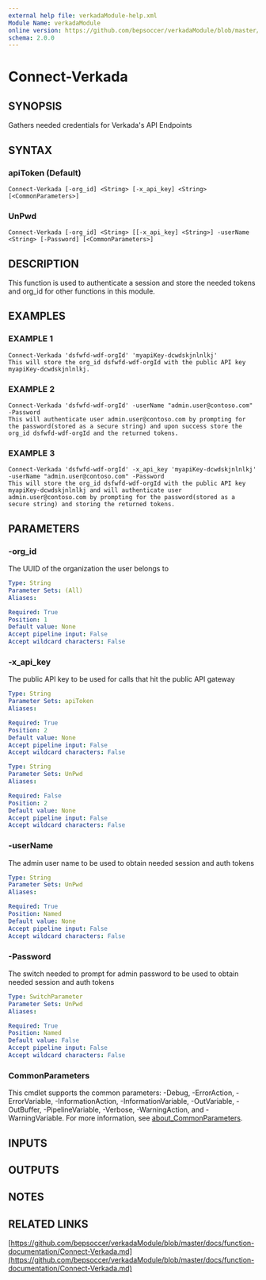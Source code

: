 ```yaml
---
external help file: verkadaModule-help.xml
Module Name: verkadaModule
online version: https://github.com/bepsoccer/verkadaModule/blob/master/docs/function-documentation/Connect-Verkada.md
schema: 2.0.0
---
```


# Connect-Verkada

## SYNOPSIS
Gathers needed credentials for Verkada's API Endpoints

## SYNTAX

### apiToken (Default)
```
Connect-Verkada [-org_id] <String> [-x_api_key] <String> [<CommonParameters>]
```

### UnPwd
```
Connect-Verkada [-org_id] <String> [[-x_api_key] <String>] -userName <String> [-Password] [<CommonParameters>]
```

## DESCRIPTION
This function is used to authenticate a session and store the needed tokens and org_id for other functions in this module.

## EXAMPLES

### EXAMPLE 1
```
Connect-Verkada 'dsfwfd-wdf-orgId' 'myapiKey-dcwdskjnlnlkj'
This will store the org_id dsfwfd-wdf-orgId with the public API key myapiKey-dcwdskjnlnlkj.
```

### EXAMPLE 2
```
Connect-Verkada 'dsfwfd-wdf-orgId' -userName "admin.user@contoso.com" -Password
This will authenticate user admin.user@contoso.com by prompting for the password(stored as a secure string) and upon success store the org_id dsfwfd-wdf-orgId and the returned tokens.
```

### EXAMPLE 3
```
Connect-Verkada 'dsfwfd-wdf-orgId' -x_api_key 'myapiKey-dcwdskjnlnlkj' -userName "admin.user@contoso.com" -Password
This will store the org_id dsfwfd-wdf-orgId with the public API key myapiKey-dcwdskjnlnlkj and will authenticate user admin.user@contoso.com by prompting for the password(stored as a secure string) and storing the returned tokens.
```

## PARAMETERS

### -org_id
The UUID of the organization the user belongs to

```yaml
Type: String
Parameter Sets: (All)
Aliases:

Required: True
Position: 1
Default value: None
Accept pipeline input: False
Accept wildcard characters: False
```

### -x_api_key
The public API key to be used for calls that hit the public API gateway

```yaml
Type: String
Parameter Sets: apiToken
Aliases:

Required: True
Position: 2
Default value: None
Accept pipeline input: False
Accept wildcard characters: False
```

```yaml
Type: String
Parameter Sets: UnPwd
Aliases:

Required: False
Position: 2
Default value: None
Accept pipeline input: False
Accept wildcard characters: False
```

### -userName
The admin user name to be used to obtain needed session and auth tokens

```yaml
Type: String
Parameter Sets: UnPwd
Aliases:

Required: True
Position: Named
Default value: None
Accept pipeline input: False
Accept wildcard characters: False
```

### -Password
The switch needed to prompt for admin password to be used to obtain needed session and auth tokens

```yaml
Type: SwitchParameter
Parameter Sets: UnPwd
Aliases:

Required: True
Position: Named
Default value: False
Accept pipeline input: False
Accept wildcard characters: False
```

### CommonParameters
This cmdlet supports the common parameters: -Debug, -ErrorAction, -ErrorVariable, -InformationAction, -InformationVariable, -OutVariable, -OutBuffer, -PipelineVariable, -Verbose, -WarningAction, and -WarningVariable. For more information, see [about_CommonParameters](http://go.microsoft.com/fwlink/?LinkID=113216).

## INPUTS

## OUTPUTS

## NOTES

## RELATED LINKS

[https://github.com/bepsoccer/verkadaModule/blob/master/docs/function-documentation/Connect-Verkada.md](https://github.com/bepsoccer/verkadaModule/blob/master/docs/function-documentation/Connect-Verkada.md)

